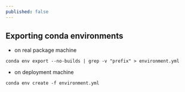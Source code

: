 ```yaml
---
published: false
---
```

## Exporting conda environments

* on real package machine
```
conda env export --no-builds | grep -v "prefix" > environment.yml
```

* on deployment machine
```
conda env create -f environment.yml
```


